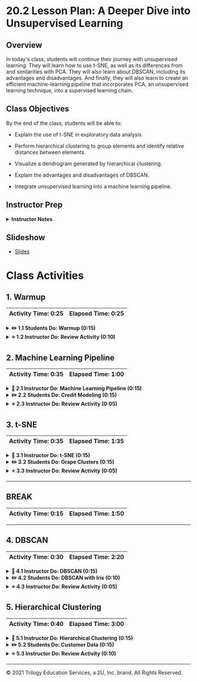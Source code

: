 # 20.2 Lesson Plan: A Deeper Dive into Unsupervised Learning

## Overview

In today's class, students will continue their journey with unsupervised learning. They will learn how to use t-SNE, as well as its differences from and similarities with PCA. They will also learn about DBSCAN, including its advantages and disadvantages. And finally, they will also learn to create an efficient machine-learning pipeline that incorporates PCA, an unsupervised learning technique, into a supervised learning chain.

## Class Objectives

By the end of the class, students will be able to:

  * Explain the use of t-SNE in exploratory data analysis.

  * Perform hierarchical clustering to group elements and identify relative distances between elements.

  * Visualize a dendrogram generated by hierarchical clustering.

  * Explain the advantages and disadvantages of DBSCAN.

  * Integrate unsupervised learning into a machine learning pipeline.
  
## Instructor Prep

<details>
  <summary><strong>Instructor Notes</strong></summary>

* The first half of the class will build on students' prior knowledge of supervised learning and day 1 content of unsupervised learning. They will learn to build a machine-learning pipeline that avoids data leakage.

* In the second half, students will continue to learn unsupervised learning techniques to cluster and visualize their data.

* There is a lot of information in today's class. Do not feel compelled to cover every detail in this lesson plan. Emphasize the key points and adjust the amount of detail depending on your students' response.

</details>

## Slideshow

* [Slides](https://docs.google.com/presentation/d/121iCb7yBVs4sS8dTimiM9GbEukdtGGL_LEAc3Ddyejo/edit#slide=id.ga7f2154bcd_0_35)
 
 
# Class Activities

## 1. Warmup

| Activity Time:       0:25 |  Elapsed Time:      0:25  |
|---------------------------|---------------------------|

<details>
  <summary><strong> ✏️ 1.1 Students Do: Warmup (0:15) </strong></summary>

* Open the [slideshow](https://docs.google.com/presentation/d/1qE62meTqGf9j59DfJBhaaVXORnbzkQRhri9KpJBeDXU/edit?usp=sharing) and use slides 3 and 4 to present this activity to the class.
  
* **Instructions:**

  * [README.md](Activities/01-Stu_Warmup/README.md)

* **Files:**

  * [grid_search.ipynb](Activities/01-Stu_Warmup/Unsolved/grid_search.ipynb)
  
</details>
 
<details>
  <summary><strong> ⭐  1.2 Instructor Do: Review Activity (0:10) </strong></summary>
  
* **Files:**

  * [grid_search.ipynb](Activities/01-Stu_Warmup/Solved/grid_search.ipynb)
  
* Open the notebook and walk students through the code.

* Explain that we first split the dataset into training and testing sets.

  ```python
  X_train, X_test, y_train, y_test = train_test_split(X, y, random_state=0)
  ```
  
* Next, go over the steps taken to scale the data:

  ```python
  scaler = StandardScaler()
  scaler.fit(X_train)
  X_train_scaled = scaler.transform(X_train)
  X_test_scaled = scaler.transform(X_test)
  ```
  
  * Emphasize that the scaler should be trained only on the training data. It should not be trained on the entire dataset.

  * Since the purpose of the testing data is to evaluate the performance of the model, there should not be peeks into the testing set. This is why the standard scaler is trained on `X_train` only and why `X_train` and `X_test` are transformed separately.
  
* Next, explain that the support vector classifier is instantiated and that lists of possible parameters for this model are prepared:

  ```python
  from sklearn.svm import SVC
  model = SVC()
  
  param_grid ={
      'C': [0.001, 0.01, 0.1, 1, 10, 100],
      'gamma': [0.001, 0.01, 0.1, 1, 10, 100]
  }
  ```
  
* Explain hyperparameter tuning with `GridSearchCV`:

  ```python
  grid_clf = GridSearchCV(model, param_grid)
  grid_clf.fit(X_train_scaled, y_train)
  grid_clf.best_params_
  grid_clf.score(X_test_scaled, y_test)
  ```

  * It essentially performs `for` loops through the parameters to find the optimal values.

  * A model is created and is trained with the scaled training data.

  * It then reports the best parameters through its `best_params_` property: C of 1 and gamma of 0.01 in this case.

  * The accuracy score here is 0.977.

* Inform students that with this approach, there's still a problematic data leakage, and briefly go over the concept of cross validation. 

  ![Images/cv01.png](Images/cv01.png)

  * The original dataset is split into a training set and a testing set.

  * The training set is randomly further split into, say, five equal segments. Four of these segments are used to train the model, and the fifth one is reserved to validate it. The process is repeated, and the segments take turns being the validating portion.

  * After this process, the model is tested on the testing set, which has been untouched up to this point.

* Explain that, because the entire training set is used to standardize the data, the validating portions have already been exposed to the data. (This is a fairly subtle point, so do not feel compelled to dwell on it.) Inform the class that we will see how to address this problem in the next activity.

</details>

## 2. Machine Learning Pipeline

| Activity Time:       0:35 |  Elapsed Time:      1:00  |
|---------------------------|---------------------------|

<details>
  <summary><strong> 📣 2.1 Instructor Do: Machine Learning Pipeline (0:15) </strong></summary>

* Open [slide 6](https://docs.google.com/presentation/d/1qE62meTqGf9j59DfJBhaaVXORnbzkQRhri9KpJBeDXU/edit#slide=id.gc7dd28b02d_0_8529) and use slides 6 and 7 to introduce ML pipeline to the class before going through the code.

* **Files:**

  * [pipeline.ipynb](Activities/02-Ins_Pipeline/Solved/pipeline.ipynb)

  * [gridcv.ipynb](Activities/02-Ins_Pipeline/Solved/gridcv.ipynb)

* In this activity, you will first introduce Scikit-learn's `Pipeline`, then show your students how to integrate cross-validation into a machine-learning pipeline.

* Open the [pipeline.ipynb notebook](Activities/02-Ins_Pipeline/Solved/pipeline.ipynb) and remind the class that this is the same cancer dataset that they have worked with before.

* Explain how using a pipeline can simplify performing a sequence of machine-learning tasks.
 
  * Up until this point, when performing a preprocessing step such as standardization, we were required to first standardize the data and pass off the results to the machine-learning model.

  * With a pipeline, we can first define the steps and then execute them with less code.

* Begin to go through the code to illustrate an example of using a pipeline.

  ```python
  X = cancer_data.data
  y = cancer_data.target
  X_train, X_test, y_train, y_test = train_test_split(X, y, random_state=1)
  ```
  
  * The data from the cancer dataset (X) and the target labels (y) are split into training and testing sets.

* Next, explain that the sequence of operations is specified.

  ```python
  steps = [('scaler', StandardScaler()), 
           ('svm', SVC())]
  ```
  
  * Inside a list, each tuple contains two items. The first is the name of the operation, and the second is the instance of the class.

  * Here, the first tuple contains the standard scaler. The first item, `scaler`, is arbitrary and we could choose a different name for it. The second is an instance of the `StandardScaler` class, as seen by the parentheses (`StandardScaler()`).

  * The operations proceed in the specified order. Here, the order is to perform scaling first, then run SVM.

* Next, explain that we incorporate these steps into a pipeline.

  ```python
  pipe = Pipeline(steps)
  pipe.fit(X_train, y_train)
  pipe.score(X_test, y_test)
  ```
  
  * The first line, which creates an instance of `Pipeline`, incorporates the steps defined above into a pipeline.

  * The next line scales the data and internally passes the results to the SVM model, which learns from the scaled data.

  * The final line evaluates the model performance on the testing dataset.

* Now open the [gridcv.ipynb notebook](Activities/02-Ins_Pipeline/Solved/gridcv.ipynb) and let your students know that we will incorporate `GridSearchCV` into a pipeline, which will let us add **cross-validation** and **hyperparameter tuning** into the process.

  * The hyperparameter tuning of `GridSearchCV` essentially performs a `for` loop of all the possible combinations of model parameters to identify optimal settings.

  * Incorporating a grid search into a pipeline **avoids** the data leakage problem we saw in the previous activity. The algorithm automatically takes care of this issue.

* Explain that we are using the same dataset and that we again define the steps of the pipeline:

  ```python
  steps2 = [
      ('scaler', StandardScaler()),
      ('pca', PCA()),
      ('svm', SVC())
  ]
  pipe2 = Pipeline(steps2)
  ```
  
  * The scaler standardizes the data, PCA reduces the number of features of the data, and the SVM model learns from the data to make predictions.
  
* Next, explain that, as we've done before, we set the parameters:

  ```python
  params = {'svm__C': [0.0001, 0.001, 0.01, 0.1, 1, 5, 10, 50, 100, 1000],
           'svm__gamma': [0.0001, 0.001, 0.01, 0.1, 1, 5, 10, 100],
            'pca__n_components':[2]
           }
  ```
  
  * The parameters for SVM and PCA are defined in a dictionary.

  * **Important:** The parameter names (the dictionary keys) are required to follow a convention.

  * For example, in `svm__C`, the name of the step (`svm`, defined above in `steps2`) is followed by double underscores, then the name of the parameter, `C`. It will not work if this procedure is not followed.

* Walk through the rest of the code.

  ```python
  cv = GridSearchCV(pipe2, params)
  cv.fit(X_train, y_train)
  cv.score(X_test, y_test)
  cv.best_params_
  ```
  
  * `GridSearchCV` is instantiated with the pipeline, as well as the required parameters.

  * It is trained on the training dataset.

  * It evaluates the model's performance on the testing dataset.

  * The best parameters are returned.

</details>

<details>
  <summary><strong> ✏️ 2.2 Students Do: Credit Modeling (0:15) </strong></summary>

* Open [slide 8](https://docs.google.com/presentation/d/1qE62meTqGf9j59DfJBhaaVXORnbzkQRhri9KpJBeDXU/edit#slide=id.gc7dd28b02d_0_9886) and use slides 8 and 9 to present this activity to the class.
  
* **Instructions:**

  * [README.md](Activities/03-Stu_Pipeline/README.md)

* **Files:** 

  * [german_credit.csv](Activities/03-Stu_Pipeline/Resources/german_credit.csv)

  * [credit.ipynb](Activities/03-Stu_Pipeline/Solved/credit.ipynb)

</details>

<details>
  <summary><strong> ⭐ 2.3 Instructor Do: Review Activity (0:05) </strong></summary>
  
* **Files:** 

  * [credit.ipynb](Activities/03-Stu_Pipeline/Solved/credit.ipynb)

* Open the notebook and go over the key points of the activity. 

* Briefly go over the preparatory steps:

  ```python
  df.isnull().sum()
  df = df.dropna()
  
  X = df.drop(['kredit'], axis=1)
  y = df['kredit']
  X_train, X_test, y_train, y_test = train_test_split(X, y, random_state=1)
  ```
  
  * The number of null values per column is identified.

  * Rows with null values are dropped.

  * The dataset is split into X and y sets.

  * X and y are further split into training and testing sets.

* Walk through the code for the pipeline:

  ```python
  steps = [
      ('scaler', StandardScaler()),
      ('pca', PCA(n_components=0.9)),
      ('lr', LogisticRegression())
  ]
  
  pipe = Pipeline(steps)
  
  params = {'lr__C': [0.001, 0.01, 0.1, 1, 10, 100, 1000],
         'lr__solver': ['sag', 'lbfgs']}
         
  cv = GridSearchCV(pipe, params)
  cv.fit(X_train, y_train)
  ```
  
  * Each step in the pipeline is defined as a tuple.

  * A pipeline instance is created.

  * The parameters for the pipeline are defined. Here, only logistic regression parameters are defined.

  * A `GridSearchCV` instance is created with the pipeline and parameters from above.

  * The model is trained and cross-validated.
  
* Discuss the results of the model.

  ```python
  cv.score(X_test, y_test)
  cv.best_params_
  ```

  * The accuracy score is 0.755 in this example.

  * The best parameters are 0.1 for `C` (the regularization parameter) and `sag` for the logistic regression solver.

* Explain that, while logistic regression isn't as sensitive to hyperparameter tuning to other algorithms such as support vector machine, a grid search can help squeeze out some extra performance.

</details>

## 3. t-SNE

| Activity Time:       0:35 |  Elapsed Time:      1:35  |
|---------------------------|---------------------------|

<details>
  <summary><strong> 📣 3.1 Instructor Do: t-SNE (0:15) </strong></summary>
  
* **Files:**

  * [t-SNE.ipynb](Activities/04-Ins_tSNE/Solved/t-SNE.ipynb)

* To introduce this activity to the class, open [slide 11](https://docs.google.com/presentation/d/1qE62meTqGf9j59DfJBhaaVXORnbzkQRhri9KpJBeDXU/edit#slide=id.gce6cca3d29_0_47) and use slides 11-17 prior to open the Jupyter notebook and going through the code.

* Remind the class that PCA, or principal component analysis, reduces the number of dimensions of a dataset.

  * It does so by re-orienting the data in the direction of maximum variance.

* Open the slideshow (Slide 12) and explain that t-SNE, like k-means and PCA, is an unsupervised learning algorithm.

  * t-SNE takes unlabeled data and sorts the data points into clusters.

  * Like PCA, t-SNE reduces the dimensions of a dataset.

  * **Important**: Unlike PCA, t-SNE is mainly used to visualize data, usually in two dimensions, sometimes three.


* Explain that t-SNE (rhymes with "Disney") stands for "t-distributed stochastic neighbor embedding." (Slide 12)

  * **t-distributed**: A probability curve is generated.

  * **Stochastic**: There is randomness involved. There will be some randomness is the output.

  * **Neighbor embedding**: Similar data points become neighbors.

  * The meaning of these terms will become clearer as we explore t-SNE more in-depth.

* Explain that the t-SNE algorithm clusters data by plotting similar points closely to each other, and dissimilar points farther away. Emphasize the following: (Slides 13-15)

  * t-SNE doesn't directly project multidimensional data onto fewer dimensions. (Slide 13)

  * For each point, a probability curve is generated. Every other point is compared to this point. The original data point is at the middle of the curve. Ones similar to it are plotted closely together, and ones dissimilar to it are plotted distally on the curve. (Slide 14)

  * Actually, two probability curves are generated: one in high-dimensional space, and another in lower-dimensional space. The two curves are overlaid and compared to one another, and the difference between the two are minimized. (Slide 15)

  * An example of t-SNE can be seen with handwritten digits from 0 through 9 (Slide 16). There are, as expected, 10 clusters.

* Open the Jupyter Notebook and introduce the dataset:

  ![Images/tsne01.png](Images/tsne01.png)

  * It is the iris dataset, which we have seen previously.

  * Since there are three species of irises in the dataset, we should expect to visualize three clusters.
  
* Explain that, since the dataset already contains labels (the `class` column), we'll set it aside and use it to verify t-SNE's performance.

  ```python
  df2 = df.drop(['class'], axis=1)
  labels = df['class']
  ```

* Next, explain that we create a t-SNE model, train it, and transform the dataset by reducing its dimensions.

  ```python
  tsne = TSNE(learning_rate=35)
  tsne_features = tsne.fit_transform(df2)
  tsne_features.shape
  ```
  
  * The model is initiated here with a `learning_rate` of 35, but other values can be tried. The normal range for this parameter is between 10 and 1,000. A learning rate that is too low can lead to data points that are clumped into a single cluster. If too high, it may lead to too many small clusters.

  * The `fit_transform` method looks for patterns in the data and reduces its dimensions.

  * The `shape` property returns `(150, 2)`, indicating that the transformed dataset has 150 rows. The number of columns has been reduced to two.

* Next, explain that we can use the transformed dataset to plot the clusters in the dataset.

  ```python
  df2['x'] = tsne_features[:,0]
  df2['y'] = tsne_features[:,1]
  ```
  
  * Of the two columns in the transformed dataset, the first can be used to create values for the x-axis in the plot. The second can be used to create y-axis values.

* Next, show the results of the visualization.

  ```python
  plt.scatter(df2['x'], df2['y'])
  ```
  
  ![Images/tsne02.png](Images/tsne02.png)
  
  * There appear to be three clusters, or possibly one small cluster and one larger cluster.

  * **Note:** The rendition in your notebook is likely to be similar, but not identical.
  
* Now discuss the same visualization with labeled classes:

  ```python
  plt.scatter(df2['x'], df2['y'], c=df2['class'])
  ```

  ![Images/tsne03.png](Images/tsne03.png)
  
  * The plot confirms that there are indeed three clusters, two of which are positioned closely together.

* Show that a plot of two of the variables from the original iris dataset similarly show two closely related clusters and a more distant one.

  ![Images/tsne04.png](Images/tsne04.png)

* Explain the following caveats of using t-SNE:

  * The t-SNE model parameters, such as `perplexity` and `learning_rate` can significantly alter the results, especially the former.

  * Because there is randomness involved during the optimization process, the visualizations will not be the same every time. Hence, the word `stochastic`, which means "random," in the name of t-SNE.

  * Cluster sizes and distances between clusters are not necessarily indicative of actual cluster sizes and distances.

* Conclude the activity with the following summary of t-SNE:

  * t-SNE is a useful tool to visualize high dimensional data in two-dimensional (and sometimes three-dimensional) space.

  * The Scikit-learn implementation of t-SNE uses the familiar `fit-transform` paradigm to train the model and transform the data.

  * The model parameters can greatly affect t-SNE's output.

  * t-SNE is especially good at detecting non-linear patterns.

</details>

<details>
  <summary><strong> ✏️  3.2 Students Do: Grape Clusters (0:15) </strong></summary>

* Open the [slideshow](https://docs.google.com/presentation/d/1qE62meTqGf9j59DfJBhaaVXORnbzkQRhri9KpJBeDXU/edit?usp=sharing) and use slides 18 and 19 to present this activity to the class.

* **Instructions:**

  * [README.md](Activities/05-Stu_tSNE/README.md)

* **Files:**

  * [wine.ipynb](Activities/05-Stu_tSNE/Unsolved/wine.ipynb)

  * [dataset for bonus activity](Activities/05-Stu_tSNE/Resources/breast_cancer.csv)

</details>

<details>
  <summary><strong> ⭐  3.3 Instructor Do: Review Activity (0:05) </strong></summary>
  

* **Files:**

  * [wine.ipynb](Activities/05-Stu_tSNE/Solved/wine.ipynb)

* After opening the notebook, briefly note the dataset used.

  ```python
  wine = load_wine()
  data = wine.data
  wine.feature_names
  wine.target_names
  labels = wine.target
  ```
  
  * This wine dataset contains data on three types of wines, as seen in `wine.target_names`. So, ideally, t-SNE would reveal three clusters.

  * The target values are assigned to `labels`, which we'll later use to differentiate the clusters in the t-SNE plot.

* Next, highlight the following points from the code for t-SNE.

  ```python
  scaler = StandardScaler()
  scaled_features = scaler.fit_transform(data)
  
  tsne = TSNE(learning_rate=250)
  tsne_features = tsne.fit_transform(scaled_features)
  ```
  
  * Scaling the data gives equal weight to each feature.

  * A t-SNE instance is created and trained.

  * A `learning_rate` of 100 is used here, but a different value, such as 5,000, can render very different results (students are welcome to try it for themselves).

* Finally, show the plots of the results:

  ```python
  plt.scatter(tsne_features[:,0], tsne_features[:,1], c=labels)
  ``` 

  * Since t-SNE reduces the dataset to two features, `tsne_features[:,0]` is the first column of the transformed dataset, and `tsne_features[:,1]` is the second column.

  ![Images/tsne05.png](Images/tsne05.png)

  * The t-SNE plot appears to show three distinct clusters (because of the randomness involved in t-SNE, the plot will not be identical).

  ![Images/tsne06.png](Images/tsne06.png)

  * Coloring by labels (specifying the type of wine) confirms the previous findings.

</details>

- - -

## BREAK

| Activity Time:       0:15 |  Elapsed Time:      1:50  |
|---------------------------|---------------------------|

- - -

## 4. DBSCAN


| Activity Time:       0:30 |  Elapsed Time:      2:20  |
|---------------------------|---------------------------|

<details>
  <summary><strong> 📣 4.1 Instructor Do: DBSCAN (0:15) </strong></summary>
  
* **File:**

  * [moons.ipynb](Activities/06-Ins_DBSCAN/Solved/moons.ipynb)

* Open [slide 22](https://docs.google.com/presentation/d/1qE62meTqGf9j59DfJBhaaVXORnbzkQRhri9KpJBeDXU/edit#slide=id.gc7dd28b02d_0_10330) and use slides 22-24 to introduce the DBSCAN clustering algorithm.

  * DBSCAN stands for density-based spatial clustering of applications with noise.

  * In DBSCAN, a random data point is chosen.

  * If the data point meets a threshold for the number of neighbors, it is part of a cluster. This is performed recursively for each of its neighbors.

  * When that data point runs out of neighbors to inspect, another random data point is chosen, and the process is repeated.

* Compare and contrast k-means and DBSCAN. (Slide 24)

  * k-means is best suited for ball-shaped clusters, while DBSCAN deals better with asymmetrical shapes.

  * In k-means, the number of clusters must be determined by the user. DBSCAN figures this out on its own.

  * k-means is sensitive to outliers, while DBSCAN has a more robust tolerance for outliers.

  * k-means is relatively fast, while DBSCAN can slow down dramatically with larger datasets.

* Open Jupyter Notebook and introduce the dataset.

  ```python
  X, y = make_moons(n_samples=500, noise=0.1)
  ```
  
  * This is an artificially generated dataset.

  * `X` is the set of coordinates of all the points in the dataset. `y` is the set of target labels.

* Explain that we scale the data before using DBSCAN:

  ```python
  scaler = StandardScaler()
  X_scaled = scaler.fit_transform(X)
  ```
  
* Take a moment to note some caveats to feature scaling:

  * Up to this point, we have scaled data with many examples. With DBSCAN as well, datasets usually benefit from scaling. However, this should not be an automatic assumption.

  * An example where scaling can lead to distortion is latitude and longitude.

  * It is always a good idea to examine the dataset before diving into feature engineering.

* Next, show the plot of the dataset:

  ```python
  df = pd.DataFrame()
  df['x'] = X_scaled[:,0]
  df['y'] = X_scaled[:,1]
  plt.scatter(df['x'], df['y'])
  ```
  
  ![Images/dbscan1.png](Images/dbscan1.png)
  
  * The x and y coordinates each have their own column.

  * There are two main clusters, each shaped like a semi-circle.

* Now show the two clusters colored by label:

  ```python
  plt.scatter(df['x'], df['y'], c=y)
  ```

  ![Images/dbscan2.png](Images/dbscan2.png)
  
  * If our DBSCAN model is successful, the plot of the results should look roughly like this.

* Walk through the DBSCAN code, explaining the parameters.

  ```python
  from sklearn.cluster import DBSCAN
  dbscan = DBSCAN(eps=0.3, min_samples=5)
  dbscan.fit(X_scaled)
  ```
  
  * The DBSCAN model is first initialized with two parameters: `eps` and `min_samples`.

  * `eps`, which stands for epsilon, determines which two points can be considered neighbors. If the distance between two data points is smaller than the `eps`, they are considered neighbors.

  * Therefore, if the `eps` is too low, many data points will be considered to be noise. If too high, clusters won't be differentiated.

  * `min_samples` refers to the minimum number of neighbors a data point must have to be considered a core point.

  * A rule of thumb is that the `min_samples` should be greater than the number of dimensions in the dataset plus one. Here, since there are two dimensions, it should be at least three, but we chose five. 

  * Noisier data tend to benefit from a higher `min_samples`.

  * The `fit` method is used to train the model.

* Explain how to access the labels generated by DBSCAN:

  ```python
  labels = dbscan.labels_
  set(labels)
  ```
  
  * After training the model with `fit`, the cluster labels can be accessed through the `labels_` property of the model instance.

  * `set(labels)` returns the unique cluster values. Here, the values are `{-1, 0, 1}`; -1 refers to samples labeled as noise. DBSCAN has therefore detected two clusters (0 and 1) and detected some outliers as well.
  
* Show the plot of the results, colored by labels generated by DBSCAN.

  ![Images/dbscan3.png](Images/dbscan3.png)
  
  * As seen from above, it shows two main clusters, with some outliers.

</details>

<details>
  <summary><strong> ✏️  4.2 Students Do: DBSCAN with Iris (0:10) </strong></summary>

* Open [slide 25](https://docs.google.com/presentation/d/1qE62meTqGf9j59DfJBhaaVXORnbzkQRhri9KpJBeDXU/edit#slide=id.gc7dd28b02d_0_10335) and use slides 25 and 26 to introduce this activity to the class.
  
* **Instructions:**

  * [README.md](Activities/07-Stu_DBSCAN/README.md)

* **Files:**

  * [iris.ipynb](Activities/07-Stu_DBSCAN/Unsolved/iris.ipynb)

</details>

<details>

  <summary><strong> ⭐  4.3 Instructor Do: Review Activity (0:05) </strong></summary>
  
* **Files:**

  * [iris.ipynb](Activities/07-Stu_DBSCAN/Solved/iris.ipynb)

* Open the Jupyter Notebook and briefly note the scatter plots of the iris dataset.

  ![Images/dbscan4.png](Images/dbscan4.png)
  
  * Since only two of the columns are featured in this plot, it isn't completely representative of the dataset; it is a rough approximation.

  * At a glance, there appear to be two main clusters: a smaller cluster in the bottom left, and a larger cluster in the top right.

  * The same scatter plot, colored by species, shows that the larger cluster is actually composed of two clusters.

  ![Images/dbscan5.png](Images/dbscan5.png)

* Next, walk through the DBSCAN code.

  ```python'
  scaler = StandardScaler()
  features_standardized = scaler.fit_transform(data)
  ```
  
  * The data are scaled.

  ```python
  dbscan = DBSCAN(eps=0.6, min_samples=5)
  dbscan.fit(features_standardized)
  ```
  
  * A DBSCAN model is instantiated and trained.

  * Here, the `eps` was set to 0.6 and `min_samples` to 5, but different values can be tried.

  * `set(labels)` returns two clusters and outliers.

* Show the scatter plot, labeled by DBSCAN's labels, and discuss the results, inviting students to explain their results.

  ![Images/dbscan6.png](Images/dbscan6.png)
  
  * DBSCAN has detected only two clusters instead of three.

  * However, this is to be expected. Since DBSCAN determines its clusters on areas of density, the larger single area of density is interpreted as a single cluster.

* Summarize the activity before moving on.

  * Although DBSCAN offers a number of advantages over k-means, it also suffers drawbacks like the one we have seen.

  * There is no single best tool for the job in unsupervised learning. It is important to know the strengths and weaknesses of each approach.

</details>


## 5. Hierarchical Clustering


| Activity Time:       0:40 |  Elapsed Time:      3:00  |
|---------------------------|---------------------------|

<details>
  <summary><strong> 📣 5.1 Instructor Do: Hierarchical Clustering (0:15) </strong></summary>

* Open [slide 28](https://docs.google.com/presentation/d/1qE62meTqGf9j59DfJBhaaVXORnbzkQRhri9KpJBeDXU/edit#slide=id.gc7dd28b02d_0_10358) and use slides 28-30 to introduce hierarchical clustering to the students.
  
* **Files:**

  * [eurovision.ipynb](Activities/08-Ins_Hierarchical_Clustering/Solved/eurovision.ipynb)

  * [breast_cancer.ipynb](Activities/08-Ins_Hierarchical_Clustering/Solved/breast_cancer.ipynb)

* Open **eurovision.ipynb** to give an overview of hierarchical clustering.

* Introduce the dataset:

  ![Images/dendro0.png](Images/dendro0.png)
  
  * Eurovision is an international song contest in which member countries vote on songs submitted by other participating countries.

  * Each row represents how that country voted for other countries.

* Scroll down to the dendrogram and explain several basic ideas of hierarchical clustering:

  ![Images/dendro1.png](Images/dendro1.png)
  
  * The tree-like structure seen here is called a dendrogram.

  * Here, each cluster starts at the **bottom** of the dendrogram. Each country is its own cluster.

  * For each cluster, the hierarchical clustering algorithm finds the closest neighbor, and merges two clusters into one. 

  * This process is repeated until there is a single cluster.

  * A pair of clusters that join at a lower vertical height are closer to each other than a pair of clusters that join at a higher height.

  * A horizontal line at a given height determines the number of clusters. For example, if a horizontal line is drawn slightly below the top of the graph, it will cut across two vertical lines. This means that there are two clusters at that height.

* Explain the following particulars of this dendrogram to the class:

  * Each country is paired with its closest neighboring cluster based on voting patterns.

  * For example, Estonia's closest neighbor is Latvia, and they merge into a single cluster before merging with Lithuania (see the labels on the bottom left of the dendrogram).

  * There appear to be two large clusters: the cluster on the left, in which Western European countries are more heavily represented, and the one on the right, in which Eastern European countries are more heavily represented.

* Next, open **breast_cancer.ipynb** to explain the Python implementation of hierarchical clustering.

* Explain that, while hierarchical clustering can be used to examine the relationship of each sample to others, as seen in the Eurovision example, it can also be used to generate cluster labels.

* Explain the code to perform hierarchical clustering and to create a dendrogram:

  ```python
  normalized = normalize(df)
  mergings = linkage(normalized, method='ward')

  dendrogram(mergings,
          leaf_rotation=90,
          leaf_font_size=5)

  plt.show()
  ```

  * Because the mergings are based on distances between samples, the dataset should be standardized or normalized. Here, we use Scikit-learn's `normalize` method.

  * The actual clustering is performed here using SciPy's `linkage` method. We're using the `ward` method to compute distances between clusters.

  * To generate the dendrogram, SciPy's `dendrogram` method is used:

      * Its first argument, `mergings`, is the linkage matrix we just generated.

      * The `leaf_rotation` and `leaf_font_size` refer to the text label of each sample. Here, the text is turned vertically and its font size set at 5.

* Open the slideshow and take a moment to explain some of the linkage methods of hierarchical clustering: (Slide 29)

  * Single: The difference between two clusters is defined by the closest distance between two clusters.

  * Complete: The difference between two clusters is defined by the farthest distance between two clusters.

  * Ward: This method is based on the squared euclidean distance between clusters. It's the method used in our example, and often used as a default.

* Return to the notebook to discuss the findings:

  ![Images/dendro2.png](Images/dendro2.png)
  
  * A rough rule of thumb is to look for the clusters with the longest branches. Here, at the level of two clusters, there is maximum vertical distance. However, this practice is not always reliable.

  ![Images/dendro04.png](Images/dendro04.png)

* Next, walk through the code that uses hierarchical clustering to generate labels:

  ```python
  cluster = AgglomerativeClustering(n_clusters=2,
                                   affinity='euclidean',
                                   linkage='ward')
  labels = cluster.fit_predict(df2)
  ```
  
  * The algorithm used here is Scikit-learn's `AgglomerativeClustering`, meaning the clustering is performed from bottom to top.
  
  * `n_clusters`: Based on the dendrogram, the number of clusters with is set to 2.

  * The `affinity` refers to the metric used to compute the matrix of distances.

  * The cluster labels are generated by the `fit_predict` method.

* Open the slideshow and take a moment to explain the `affinity` parameter of Scikit-learn's agglomerative clustering: (Slide 30) 

  * Euclidean: This is the shortest distance between two points.

  * Manhattan: This is the sum of absolute values of the differences between two points. The path in a Manhattan distance resembles the Manhattan city grid.

* As you close out the activity, point out the following strength and drawback of hierarchical clustering:

  * Strength: Unlike k-means, the number of clusters does not need to be predetermined by the user.

  * Drawback: It slows down exponentially with larger datasets.

</details>

<details>
  <summary><strong> ✏️  5.2 Students Do: Customer Data (0:15) </strong></summary>

* Open [slide 31](https://docs.google.com/presentation/d/1qE62meTqGf9j59DfJBhaaVXORnbzkQRhri9KpJBeDXU/edit#slide=id.gc7dd28b02d_0_10363) and use slides 31 and 32 to present this activity to the class.
  
* **Instructions:**

  * [README.md](Activities/09-Stu_Hierarchical_Clustering/README.md)

* **Files:**

  * [wholesale_customers.csv](Activities/09-Stu_Hierarchical_Clustering/Resources/wholesale_customers.csv)

  * [customers.ipynb](Activities/09-Stu_Hierarchical_Clustering/Unsolved/customers.ipynb)

</details>

<details>

  <summary><strong> ⭐  5.3 Instructor Do: Review Activity (0:10) </strong></summary>
  
* **Files:**

  * [customers.ipynb](Activities/09-Stu_Hierarchical_Clustering/Solved/customers.ipynb)

* Open the notebook and explain the data preparation steps.

  ```python
  df = pd.read_csv(file)
  normalized = normalize(df)
  df2 = pd.DataFrame(normalized)
  df2.columns = df.columns
  ```
  
  * After reading in the dataset, it is normalized.

  * Since the normalized data are formatted as an array, they are copied into a new data frame.

  * The column names from the original data frame are copied over as well.

* Go over the code for hierarchical clustering.

  ```python
  mergings = linkage(normalized, method='ward')
  
  dendrogram(mergings,
            leaf_rotation=90,
            leaf_font_size=5)
  ```
  
  * A matrix of distances is generated with the `linkage` function, here using the `ward` method.

* Discuss the dendrogram generated by hierarchical clustering.

  ![Images/dendro04.png](Images/dendro04.png)
  
  * The largest vertical distance is found with two clusters, suggesting that explore two clusters.
  
* Next, explain generating cluster labels.

  ```python
  cluster = AgglomerativeClustering(n_clusters=2,
                                   affinity='euclidean',
                                   linkage='ward')
  labels = cluster.fit_predict(df2)
  ```
  
  * Scikit-learn's `AgglomerativeClustering` method performs essentially the same task as SciPy's `linkage` but also allows us to generate predicted labels.

* Finally, discuss the plots.

  ![Images/hierarchical01.png](Images/hierarchical01.png)
  
  ![Images/hierarchical02.png](Images/hierarchical02.png)
  
  * Because each plot only uses two of the dataset's features, it should be regarded as a rough approximation, not an accurate representation.

  * However, there do appear to be two reasonably separable clusters.

</details>
  
---

© 2021 Trilogy Education Services, a 2U, Inc. brand. All Rights Reserved.

  
